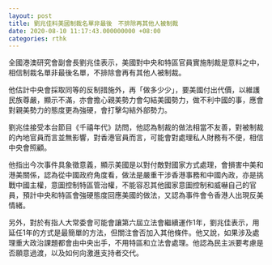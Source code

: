 ```yaml
---
layout: post
title: 劉兆佳料美國制裁名單非最後　不排除再其他人被制裁
date: 2020-08-10 11:17:43.000000000 +08:00
categories: rthk
---
```


全國港澳研究會副會長劉兆佳表示，美國對中央和特區官員實施制裁是意料之中，相信制裁名單非最後名單，不排除會再有其他人被制裁。

他估計中央會採取同等的反制措施外，再「做多少少」，要美國付出代價，以維護民族尊嚴，顯示不滿，亦會擔心親美勢力會勾結美國勢力，做不利中國的事，應會對親美勢力的態度更為強硬，會打擊勾結外部勢力。

劉兆佳接受本台節目《千禧年代》訪問，他認為制裁的做法相當不友善，對被制裁的內地官員而言並無影響，對香港官員而言，可能會對處理私人財務有不便，相信中央會照顧。

他指出今次事件具象徵意義，顯示美國是以對付敵對國家方式處理，會損害中美和港美關係，認為從中國政府角度看，做法是嚴重干涉香港事務和中國內政，亦是挑戰中國主權，意圖控制特區管治權，不能容忍其他國家意圖控制和威嚇自己的官員，預計中央和特區會強硬態度回應美國的做法，又認為事件會令香港人出現反美情緒。

另外，對於有指人大常委會可能會讓第六屆立法會繼續運作1年，劉兆佳表示，用延任1年的方式是最簡單的方法，但關注會否加入其他條件。他又說，如果涉及處理重大政治課題都會由中央出手，不用特區和立法會處理。他認為民主派要考慮是否願意過渡，以及如何向激進支持者交代。
